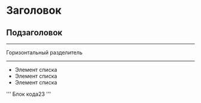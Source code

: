 # Заголовок

## Подзаголовок

***
Горизонтальный разделитель
***

* Элемент списка
* Элемент списка
* Элемент списка

'''
Блок кода23
'''